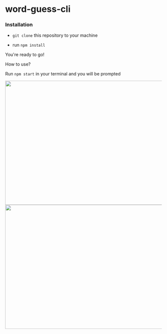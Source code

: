 # word-guess-cli

### Installation

* `git clone` this repository to your machine


* run `npm install`

You're ready to go!

How to use?

Run `npm start` in your terminal and you will be prompted 



<img src="https://thumbs.gfycat.com/LeadingEsteemedEyelashpitviper-size_restricted.gif" width="600" height="400" style="display: block; margin: 0 auto;" />
<img src="https://thumbs.gfycat.com/AmpleOddAquaticleech-size_restricted.gif" width="600" height="400" style="display: block; margin: 0 auto;" />

